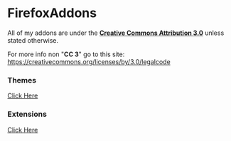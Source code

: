 # FirefoxAddons
All of my addons are under the [**Creative Commons Attribution 3.0**](https://creativecommons.org/licenses/by/3.0/) unless stated otherwise.

For more info non "**CC 3**" go to this site: https://creativecommons.org/licenses/by/3.0/legalcode

### Themes
[Click Here](https://github.com/WhatsVape69/FirefoxAddons/tree/main/themes)

### Extensions
[Click Here](https://github.com/WhatsVape69/FirefoxAddons/tree/main/extensions)
